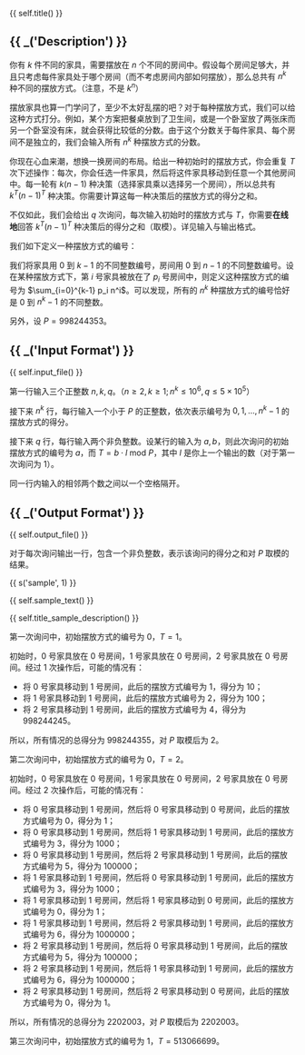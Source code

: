 {{ self.title() }}

## {{ _('Description') }}

你有 $k$ 件不同的家具，需要摆放在 $n$ 个不同的房间中。假设每个房间足够大，并且只考虑每件家具处于哪个房间（而不考虑房间内部如何摆放），那么总共有 $n^k$ 种不同的摆放方式。（注意，不是 $k^n$）

摆放家具也算一门学问了，至少不太好乱摆的吧？对于每种摆放方式，我们可以给这种方式打分。例如，某个方案把餐桌放到了卫生间，或是一个卧室放了两张床而另一个卧室没有床，就会获得比较低的分数。由于这个分数关于每件家具、每个房间不是独立的，我们会输入所有 $n^k$ 种摆放方式的分数。

你现在心血来潮，想换一换房间的布局。给出一种初始时的摆放方式，你会重复 $T$ 次下述操作：每次，你会任选一件家具，然后将这件家具移动到任意一个其他房间中。每一轮有 $k(n-1)$ 种决策（选择家具乘以选择另一个房间），所以总共有 $k^T(n-1)^T$ 种决策。你需要计算这每一种决策后的摆放方式的得分之和。

不仅如此，我们会给出 $q$ 次询问，每次输入初始时的摆放方式与 $T$，你需要**在线地**回答 $k^T(n-1)^T$ 种决策后的得分之和（取模）。详见输入与输出格式。

我们如下定义一种摆放方式的编号：

我们将家具用 0 到 $k-1$ 的不同整数编号，房间用 0 到 $n-1$ 的不同整数编号。设在某种摆放方式下，第 $i$ 号家具被放在了 $p_i$ 号房间中，则定义这种摆放方式的编号为 $\sum_{i=0}^{k-1} p_i n^i$。可以发现，所有的 $n^k$ 种摆放方式的编号恰好是 0 到 $n^k -1$ 的不同整数。

另外，设 $P=998244353$。

## {{ _('Input Format') }}

{{ self.input_file() }}

第一行输入三个正整数 $n, k, q$。（$n \geq 2, k \geq 1; n^k \leq 10^6, q \leq 5 \times 10^5$）

接下来 $n^k$ 行，每行输入一个小于 $P$ 的正整数，依次表示编号为 $0, 1, \dots, n^k - 1$ 的摆放方式的得分。

接下来 $q$ 行，每行输入两个非负整数。设某行的输入为 $a, b$，则此次询问的初始摆放方式的编号为 $a$，而 $T=b \cdot l~\text{mod}~P$，其中 $l$ 是你上一个输出的数（对于第一次询问为 $1$）。

同一行内输入的相邻两个数之间以一个空格隔开。

## {{ _('Output Format') }}

{{ self.output_file() }}

对于每次询问输出一行，包含一个非负整数，表示该询问的得分之和对 $P$ 取模的结果。

{{ s('sample', 1) }}

{{ self.sample_text() }}

{{ self.title_sample_description() }}

第一次询问中，初始摆放方式的编号为 0，$T=1$。

初始时，0 号家具放在 0 号房间，1 号家具放在 0 号房间，2 号家具放在 0 号房间。经过 1 次操作后，可能的情况有：

* 将 0 号家具移动到 1 号房间，此后的摆放方式编号为 1，得分为 10；
* 将 1 号家具移动到 1 号房间，此后的摆放方式编号为 2，得分为 100；
* 将 2 号家具移动到 1 号房间，此后的摆放方式编号为 4，得分为 998244245。

所以，所有情况的总得分为 998244355，对 $P$ 取模后为 2。

第二次询问中，初始摆放方式的编号为 0，$T=2$。

初始时，0 号家具放在 0 号房间，1 号家具放在 0 号房间，2 号家具放在 0 号房间。经过 2 次操作后，可能的情况有：

* 将 0 号家具移动到 1 号房间，然后将 0 号家具移动到 0 号房间，此后的摆放方式编号为 0，得分为 1；
* 将 0 号家具移动到 1 号房间，然后将 1 号家具移动到 1 号房间，此后的摆放方式编号为 3，得分为 1000；
* 将 0 号家具移动到 1 号房间，然后将 2 号家具移动到 1 号房间，此后的摆放方式编号为 5，得分为 100000；
* 将 1 号家具移动到 1 号房间，然后将 0 号家具移动到 1 号房间，此后的摆放方式编号为 3，得分为 1000；
* 将 1 号家具移动到 1 号房间，然后将 1 号家具移动到 0 号房间，此后的摆放方式编号为 0，得分为 1；
* 将 1 号家具移动到 1 号房间，然后将 2 号家具移动到 1 号房间，此后的摆放方式编号为 6，得分为 1000000；
* 将 2 号家具移动到 1 号房间，然后将 0 号家具移动到 1 号房间，此后的摆放方式编号为 5，得分为 100000；
* 将 2 号家具移动到 1 号房间，然后将 1 号家具移动到 1 号房间，此后的摆放方式编号为 6，得分为 1000000；
* 将 2 号家具移动到 1 号房间，然后将 2 号家具移动到 0 号房间，此后的摆放方式编号为 0，得分为 1。

所以，所有情况的总得分为 2202003，对 $P$ 取模后为 2202003。

第三次询问中，初始摆放方式的编号为 1，$T=513066699$。
